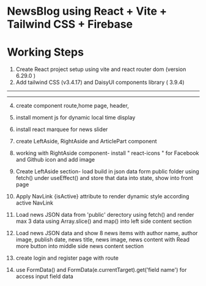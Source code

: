 # NewsBlog  using  React + Vite + Tailwind CSS + Firebase


# Working Steps
1. Create React project setup using vite and react router dom (version 6.29.0 )
2. Add tailwind CSS (v3.4.17) and DaisyUI components library ( 3.9.4)


*********


********



4. create component route,home page, header, 
5. install  moment js for dynamic local time display
6. install react marquee for news slider 

7. create LeftAside, RightAside and ArticlePart component
8. working with RightAside component- install " react-icons " for Facebook and Github icon and add image

9. Create LeftAside section- load build in json data form public folder using fetch() under useEffect() and store that data into state, show into front page
10. Apply NavLink {isActive} attribute to render dynamic style according active NavLink

11. Load news JSON data from 'public' derectory using fetch() and render max 3 data using Array.slice() and map() into left side content section
12. Load news JSON data and show  8 news items with author name, author image, publish date, news title, news image, news content with Read more button into middle side news content section

13. create login and register page with route 
14. use FormData() and FormData(e.currentTarget).get('field name') for access input field data




